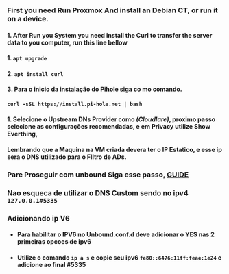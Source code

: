 ### First you need Run Proxmox And install an Debian CT, or run it on a device.

#### 1. After Run you System you need install the Curl to transfer the server data to you computer, run this line bellow 
#### 1. `apt upgrade`
#### 2. `apt install curl `
#### 3. Para o inicio da instalação do Pihole siga co mo comando. 
#### `curl -sSL https://install.pi-hole.net | bash`

#### 1. Selecione o Upstream DNs Provider como *(Cloudlare)*, proximo passo selecione as configurações recomendadas, e em Privacy utilize Show Everthing,


#### Lembrando que a Maquina na VM criada devera ter o IP Estatico, e esse ip sera o DNS utilizado para o FIltro de ADs.

### Pare Proseguir com unbound Siga esse passo, [GUIDE](https://docs.pi-hole.net/guides/dns/unbound/)
### Nao esqueca de utilizar o DNS Custom sendo no ipv4 `127.0.0.1#5335`

### Adicionando ip V6
* #### Para habilitar o IPV6 no Unbound.conf.d deve adicionar o YES nas 2 primeiras opcoes de ipv6
* #### Utilize o comando `ip a s` e copie seu ipv6 `fe80::6476:11ff:feae:1e24` e adicione ao final #5335